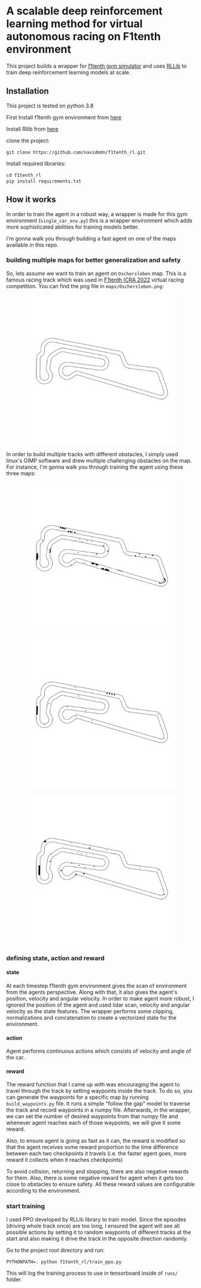# A scalable deep reinforcement learning method for virtual autonomous racing on F1tenth environment

This project builds a wrapper for [f1tenth gym simulator](https://github.com/f1tenth/f1tenth_gym) and uses 
[RLLib](https://www.ray.io/rllib) to train deep reinforcement learning models at scale.

## Installation

This project is tested on python 3.8

First Install f1tenth gym environment from [here](https://github.com/f1tenth/f1tenth_gym)

Install Rllib from [here](https://docs.ray.io/en/master/rllib/index.html)

clone the project:
```
git clone https://github.com/navidmdn/f1tenth_rl.git
```

Install required libraries:
```
cd f1tenth_rl
pip install requirements.txt
```


## How it works

In order to train the agent in a robust way, a wrapper is made for this gym environment (`single_car_env.py`) this is a
wrapper environment which adds more sophisticated abilities for training models better.

I'm gonna walk you through building a fast agent on one of the maps available in this repo.

### building multiple maps for better generalization and safety

So, lets assume we want to train an agent on `Oschersleben` map. This is a famous racing track which was used in [F1tenth ICRA 2022](https://icra2022-race.f1tenth.org/)
virtual racing competition. You can find the png file in `maps/Oschersleben.png`:

<p align="center">
<img src="maps/Oschersleben.png" alt="Oschersleben Map" width="400"/>
</p>

In order to build multiple tracks with different obstacles, I simply used linux's GIMP software and drew multiple challenging
obstacles on the map. For instance, I'm gonna walk you through training the agent using these three maps:

<p align="center">
<img src="maps/Oschersleben1.png" alt="Oschersleben 1 Map" width="400"/>
</p>


<p align="center">
<img src="maps/Oschersleben2.png" alt="Oschersleben 2 Map" width="400"/>
</p>


<p align="center">
<img src="maps/Oschersleben3.png" alt="Oschersleben 3 Map" width="400"/>
</p>

### defining state, action and reward

#### state

At each timestep f1tenth gym environment gives the scan of environment from the agents perspective. Along with that,
it also gives the agent's position, velocity and angular velocity. In order to make agent more robust, I ignored the position
of the agent and used lidar scan, velocity and angular velocity as the state features. The wrapper performs some clipping, normalizations 
and concatenation to create a vectorized state for the environment.

#### action

Agent performs continuous actions which consists of velocity and angle of the car.

#### reward

The reward function that I came up with was encouraging the agent to travel through the track by setting
waypoints inside the track. To do so, you can generate the waypoints for a specific map by running `build_waypoints.py` file.
It runs a simple "follow the gap" model to traverse the track and record waypoints in a numpy file. Afterwards, in the wrapper, 
we can set the number of desired waypoints from that numpy file and whenever agent reaches each of those waypoints, 
we will give it some reward.

Also, to ensure agent is going as fast as it can, the reward is modified so that the agent receives some reward proportion to
the time difference between each two checkpoints it travels (i.e. the faster agent goes, more reward it collects when it reaches
checkpoints)

To avoid collision, returning and stopping, there are also negative rewards for them. Also, there is some
negative reward for agent when it gets too close to obstacles to ensure safety. All these reward values are configurable 
according to the environment.

### start training

I used PPO developed by RLLib library to train model. Since the episodes (driving whole track once) are too long, I ensured the 
agent will see all possible actions by setting it to random waypoints of different tracks at the start and also making it drive
the track in the opposite direction randomly.

Go to the project root directory and run:
```
PYTHONPATH=. python f1tenth_rl/train_ppo.py
```

This will log the training process to use in tensorboard inside of `runs/` folder.

